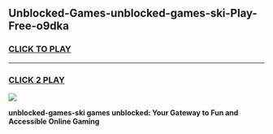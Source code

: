
## Unblocked-Games-unblocked-games-ski-Play-Free-o9dka
<h3>
<a href="https://premium76.site?title=unblocked-games-ski&ref=18A">CLICK TO PLAY</a></h3>
<hr>

<h3>
<a href="https://premium76.site?title=unblocked-games-ski&ref=18A">CLICK 2 PLAY</a>
  
</h3>

<a href="https://premium76.site?title=unblocked-games-ski&ref=18A"><img src="https://clearcache.store/games.png"></a>


**unblocked-games-ski games unblocked: Your Gateway to Fun and Accessible Online Gaming**
